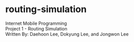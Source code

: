 # routing-simulation

Internet Mobile Programming<br/>
Project 1 - Routing Simulation<br/>
Written By: Daehoon Lee, Dokyung Lee, and Jongwon Lee
